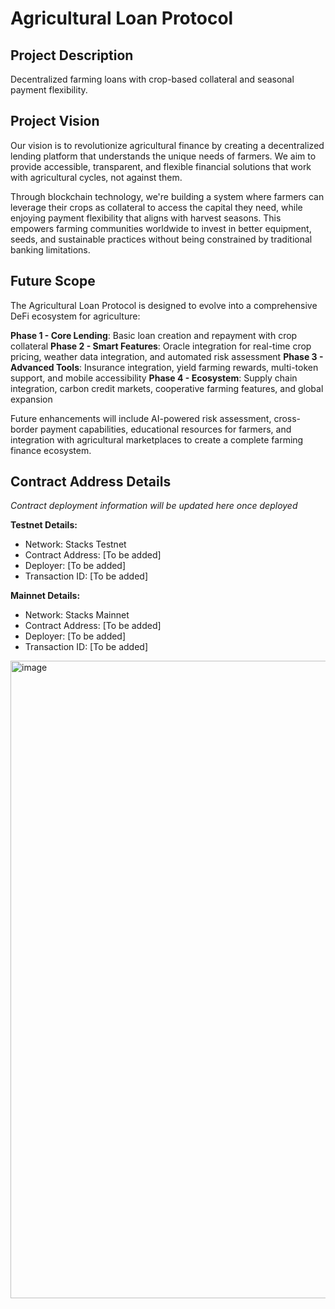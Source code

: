 # Agricultural Loan Protocol

## Project Description

Decentralized farming loans with crop-based collateral and seasonal payment flexibility.

## Project Vision

Our vision is to revolutionize agricultural finance by creating a decentralized lending platform that understands the unique needs of farmers. We aim to provide accessible, transparent, and flexible financial solutions that work with agricultural cycles, not against them.

Through blockchain technology, we're building a system where farmers can leverage their crops as collateral to access the capital they need, while enjoying payment flexibility that aligns with harvest seasons. This empowers farming communities worldwide to invest in better equipment, seeds, and sustainable practices without being constrained by traditional banking limitations.

## Future Scope

The Agricultural Loan Protocol is designed to evolve into a comprehensive DeFi ecosystem for agriculture:

**Phase 1 - Core Lending**: Basic loan creation and repayment with crop collateral
**Phase 2 - Smart Features**: Oracle integration for real-time crop pricing, weather data integration, and automated risk assessment
**Phase 3 - Advanced Tools**: Insurance integration, yield farming rewards, multi-token support, and mobile accessibility
**Phase 4 - Ecosystem**: Supply chain integration, carbon credit markets, cooperative farming features, and global expansion

Future enhancements will include AI-powered risk assessment, cross-border payment capabilities, educational resources for farmers, and integration with agricultural marketplaces to create a complete farming finance ecosystem.

## Contract Address Details

*Contract deployment information will be updated here once deployed*

**Testnet Details:**
- Network: Stacks Testnet
- Contract Address: [To be added]
- Deployer: [To be added]
- Transaction ID: [To be added]

**Mainnet Details:**
- Network: Stacks Mainnet
- Contract Address: [To be added]
- Deployer: [To be added]
- Transaction ID: [To be added]


<img width="1901" height="1020" alt="image" src="https://github.com/user-attachments/assets/dcaf469d-8dad-42b3-a67a-c594dead1f45" />
